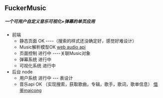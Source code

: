 ## FuckerMusic

##### 一个可用户自定义音乐可视化+弹幕的单页应用

+ 前端
  + 静态页面 OK ----（搜索的样式还没确定好，感觉好难设计）
  + Music解析模型OK    [web audio api](https://webaudio.github.io/web-audio-api)
  + 页面控制 进行中      ----关联Music对象
  + 弹幕系统 进行中
  + 可视化系统 进行中
+ 后台 node 
  + 用户系统   进行中   --- 表设计
  + 音乐api OK （实现搜索，获取歌曲，专辑，歌手，歌词，歌单信息） [借鉴maicong](https://github.com/maicong/music)